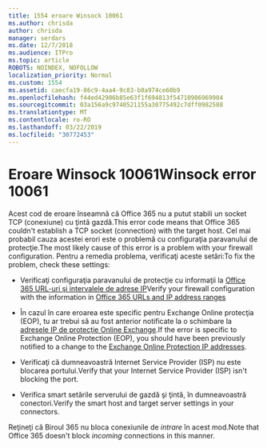 ```yaml
---
title: 1554 eroare Winsock 10061
ms.author: chrisda
author: chrisda
manager: serdars
ms.date: 12/7/2018
ms.audience: ITPro
ms.topic: article
ROBOTS: NOINDEX, NOFOLLOW
localization_priority: Normal
ms.custom: 1554
ms.assetid: caecfa19-86c9-4aa4-9c83-b8a974ce60b9
ms.openlocfilehash: f44ed42906b85e63f1f694813f54710906969904
ms.sourcegitcommit: 03a156a9c9740521155a30775492c7dff0982588
ms.translationtype: MT
ms.contentlocale: ro-RO
ms.lasthandoff: 03/22/2019
ms.locfileid: "30772453"
---
```

# <a name="winsock-error-10061"></a><span data-ttu-id="8cbf9-102">Eroare Winsock 10061</span><span class="sxs-lookup"><span data-stu-id="8cbf9-102">Winsock error 10061</span></span>

<span data-ttu-id="8cbf9-103">Acest cod de eroare înseamnă că Office 365 nu a putut stabili un socket TCP (conexiune) cu ţintă gazdă.</span><span class="sxs-lookup"><span data-stu-id="8cbf9-103">This error code means that Office 365 couldn't establish a TCP socket (connection) with the target host.</span></span> <span data-ttu-id="8cbf9-104">Cel mai probabil cauza acestei erori este o problemă cu configuraţia paravanului de protecţie.</span><span class="sxs-lookup"><span data-stu-id="8cbf9-104">The most likely cause of this error is a problem with your firewall configuration.</span></span> <span data-ttu-id="8cbf9-105">Pentru a remedia problema, verificaţi aceste setări:</span><span class="sxs-lookup"><span data-stu-id="8cbf9-105">To fix the problem, check these settings:</span></span>
  
- <span data-ttu-id="8cbf9-106">Verificaţi configuraţia paravanului de protecţie cu informaţii la [Office 365 URL-uri şi intervalele de adrese IP](https://docs.microsoft.com/office365/enterprise/urls-and-ip-address-ranges)</span><span class="sxs-lookup"><span data-stu-id="8cbf9-106">Verify your firewall configuration with the information in [Office 365 URLs and IP address ranges](https://docs.microsoft.com/office365/enterprise/urls-and-ip-address-ranges)</span></span>
    
- <span data-ttu-id="8cbf9-107">În cazul în care eroarea este specific pentru Exchange Online protecţia (EOP), tu ar trebui să au fost anterior notificate la o schimbare la [adresele IP de protecţie Online Exchange](https://docs.microsoft.com/office365/SecurityCompliance/eop/exchange-online-protection-ip-addresses).</span><span class="sxs-lookup"><span data-stu-id="8cbf9-107">If the error is specific to Exchange Online Protection (EOP), you should have been previously notified to a change to the [Exchange Online Protection IP addresses](https://docs.microsoft.com/office365/SecurityCompliance/eop/exchange-online-protection-ip-addresses).</span></span>
    
- <span data-ttu-id="8cbf9-108">Verificaţi că dumneavoastră Internet Service Provider (ISP) nu este blocarea portului.</span><span class="sxs-lookup"><span data-stu-id="8cbf9-108">Verify that your Internet Service Provider (ISP) isn't blocking the port.</span></span>
    
- <span data-ttu-id="8cbf9-109">Verifica smart setările serverului de gazdă şi ţintă, în dumneavoastră conectori.</span><span class="sxs-lookup"><span data-stu-id="8cbf9-109">Verify the smart host and target server settings in your connectors.</span></span>
    
<span data-ttu-id="8cbf9-110">Reţineţi că Biroul 365 nu bloca conexiunile de *intrare* în acest mod.</span><span class="sxs-lookup"><span data-stu-id="8cbf9-110">Note that Office 365 doesn't block  *incoming*  connections in this manner.</span></span> 
  

